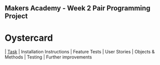 ## Makers Academy - Week 2 Pair Programming Project

# Oystercard

| [Task](#task) | Installation Instructions | Feature Tests | User Stories | Objects & Methods | Testing | Further improvements
